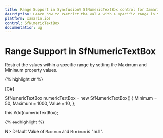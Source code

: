 ```yaml
---
title: Range Support in Syncfusion® SfNumericTextBox control for Xamarin.iOS
description: Learn how to restrict the value with a specific range in SfNumericTextBox control in Xamarin.iOS platform.
platform: xamarin.ios
control: SfNumericTextBox
documentation: ug
---
```


# Range Support in SfNumericTextBox

Restrict the values within a specific range by setting the Maximum and Minimum property values.

{% highlight c# %}

[C#]
	
SfNumericTextBox numericTextBox = new SfNumericTextBox()
{
	Minimum = 50,
	Maximum = 1000,
	Value = 10,
};

this.Add(numericTextBox);
			
{% endhighlight %}

N> Default Value of `Maximum` and `Minimum` is "null".